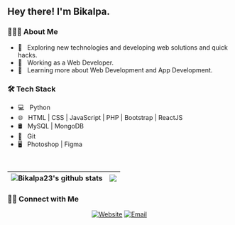 <h2> Hey there! I'm Bikalpa.</h2>

<h3> 👨🏻‍💻 About Me </h3>

- 🤔 &nbsp; Exploring new technologies and developing web solutions and quick hacks.
- 💼 &nbsp; Working as a Web Developer.
- 🌱 &nbsp; Learning more about Web Development and App Development.

<h3>🛠 Tech Stack</h3>

- 💻 &nbsp; Python 
- 🌐 &nbsp; HTML | CSS | JavaScript | PHP | Bootstrap | ReactJS
- 🛢 &nbsp; MySQL | MongoDB
- 🔧 &nbsp; Git 
- 🖥 &nbsp; Photoshop | Figma

<br/>

| <img align="center" src="https://github-readme-stats.vercel.app/api?username=bikalpa23&show_icons=true&include_all_commits=true&theme=buefy&hide_border=true" alt="Bikalpa23's github stats" />| <img align="center" src="https://github-readme-stats.vercel.app/api/top-langs/?username=bikal1000&layout=compact&theme=buefy&hide_border=true" />|
| ------------- | ------------- |

<h3> 🤝🏻 Connect with Me </h3>

<p align="center">
<a href="http://bikalasangat.com.np/"><img alt="Website" src="https://img.shields.io/badge/Website-www.bikalpasangat.com.np-blue?style=flat-square&logo=google-chrome"></a>
<a href="https://www.linkedin.com/in/bikalpa-sangat-2140b3222/"></a>
<a href="https://www.instagram.com/bikalpa_sangat/"></a>
<a href="mailto:bikalpasangat1@gmail.com"><img alt="Email" src="https://img.shields.io/badge/Email-bikal1000.bs@gmail.com-blue?style=flat-square&logo=gmail"></a>
</p>
